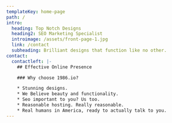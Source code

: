 ```yaml
---
templateKey: home-page
path: /
intro:
  heading: Top Notch Designs
  heading2: SEO Marketing Specialist
  introimage: /assets/front-page-1.jpg
  link: /contact
  subheading: Brilliant designs that function like no other.
contact:
  contactleft: |-
    ## Effective Online Presence

    ### Why choose 1986.io?

    * Stunning designs.
    * We Believe beauty and functionality.
    * Seo important to you? Us too.
    * Reasonable hosting. Really reasonable.
    * Real humans in America, ready to actually talk to you.
---
```


